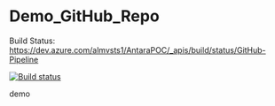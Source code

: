 # Demo_GitHub_Repo


Build Status:
https://dev.azure.com/almvsts1/AntaraPOC/_apis/build/status/GitHub-Pipeline



[![Build status](https://dev.azure.com/almvsts1/AntaraPOC/_apis/build/status/GitHub-Pipeline)](https://dev.azure.com/almvsts1/AntaraPOC/_build/latest?definitionId=350)

demo
